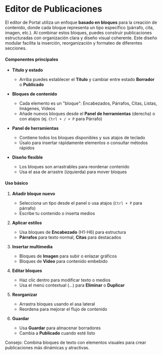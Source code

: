 # Editor de Publicaciones

El editor de Portal utiliza un enfoque **basado en bloques** para la creación de contenido, donde cada bloque representa un tipo específico (párrafo, cita, imagen, etc.). Al combinar estos bloques, puedes construir publicaciones estructuradas con organización clara y diseño visual coherente. Este diseño modular facilita la inserción, reorganización y formateo de diferentes secciones.

#### Componentes principales

- **Título y estado**
  - Arriba puedes establecer el **Título** y cambiar entre estado **Borrador** o **Publicado**

- **Bloques de contenido**
  - Cada elemento es un "bloque": Encabezados, Párrafos, Citas, Listas, Imágenes, Videos
  - Añade nuevos bloques desde el **Panel de herramientas** (derecha) o con atajos (ej. `Ctrl + / + P` para Párrafo)

- **Panel de herramientas**
  - Contiene todos los bloques disponibles y sus atajos de teclado
  - Úsalo para insertar rápidamente elementos o consultar métodos rápidos

- **Diseño flexible**
  - Los bloques son arrastrables para reordenar contenido
  - Usa el asa de arrastre (izquierda) para mover bloques

#### Uso básico

1. **Añadir bloque nuevo**
   - Selecciona un tipo desde el panel o usa atajos (`Ctrl + P` para párrafo)
   - Escribe tu contenido o inserta medios

2. **Aplicar estilos**
   - Usa bloques de **Encabezado** (H1-H6) para estructura
   - **Párrafos** para texto normal, **Citas** para destacados

3. **Insertar multimedia**
   - Bloques de **Imagen** para subir o enlazar gráficos
   - Bloques de **Video** para contenido embebido

4. **Editar bloques**
   - Haz clic dentro para modificar texto o medios
   - Usa el menú contextual (...) para **Eliminar** o **Duplicar**

5. **Reorganizar**
   - Arrastra bloques usando el asa lateral
   - Reordena para mejorar el flujo de contenido

6. **Guardar**
   - Usa **Guardar** para almacenar borradores
   - Cambia a **Publicado** cuando esté listo

Consejo: Combina bloques de texto con elementos visuales para crear publicaciones más dinámicas y atractivas.